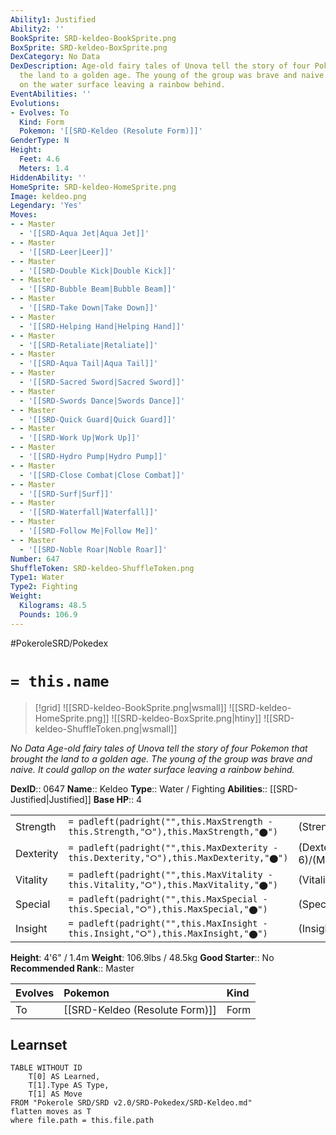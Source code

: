 ```yaml
---
Ability1: Justified
Ability2: ''
BookSprite: SRD-keldeo-BookSprite.png
BoxSprite: SRD-keldeo-BoxSprite.png
DexCategory: No Data
DexDescription: Age-old fairy tales of Unova tell the story of four Pokemon that brought
  the land to a golden age. The young of the group was brave and naive. It could gallop
  on the water surface leaving a rainbow behind.
EventAbilities: ''
Evolutions:
- Evolves: To
  Kind: Form
  Pokemon: '[[SRD-Keldeo (Resolute Form)]]'
GenderType: N
Height:
  Feet: 4.6
  Meters: 1.4
HiddenAbility: ''
HomeSprite: SRD-keldeo-HomeSprite.png
Image: keldeo.png
Legendary: 'Yes'
Moves:
- - Master
  - '[[SRD-Aqua Jet|Aqua Jet]]'
- - Master
  - '[[SRD-Leer|Leer]]'
- - Master
  - '[[SRD-Double Kick|Double Kick]]'
- - Master
  - '[[SRD-Bubble Beam|Bubble Beam]]'
- - Master
  - '[[SRD-Take Down|Take Down]]'
- - Master
  - '[[SRD-Helping Hand|Helping Hand]]'
- - Master
  - '[[SRD-Retaliate|Retaliate]]'
- - Master
  - '[[SRD-Aqua Tail|Aqua Tail]]'
- - Master
  - '[[SRD-Sacred Sword|Sacred Sword]]'
- - Master
  - '[[SRD-Swords Dance|Swords Dance]]'
- - Master
  - '[[SRD-Quick Guard|Quick Guard]]'
- - Master
  - '[[SRD-Work Up|Work Up]]'
- - Master
  - '[[SRD-Hydro Pump|Hydro Pump]]'
- - Master
  - '[[SRD-Close Combat|Close Combat]]'
- - Master
  - '[[SRD-Surf|Surf]]'
- - Master
  - '[[SRD-Waterfall|Waterfall]]'
- - Master
  - '[[SRD-Follow Me|Follow Me]]'
- - Master
  - '[[SRD-Noble Roar|Noble Roar]]'
Number: 647
ShuffleToken: SRD-keldeo-ShuffleToken.png
Type1: Water
Type2: Fighting
Weight:
  Kilograms: 48.5
  Pounds: 106.9
---
```


#PokeroleSRD/Pokedex

# `= this.name`

> [!grid]
> ![[SRD-keldeo-BookSprite.png|wsmall]]
> ![[SRD-keldeo-HomeSprite.png]]
> ![[SRD-keldeo-BoxSprite.png|htiny]]
> ![[SRD-keldeo-ShuffleToken.png|wsmall]]


*No Data*
*Age-old fairy tales of Unova tell the story of four Pokemon that brought the land to a golden age. The young of the group was brave and naive. It could gallop on the water surface leaving a rainbow behind.*

**DexID**:: 0647
**Name**:: Keldeo
**Type**:: Water / Fighting
**Abilities**:: [[SRD-Justified|Justified]]
**Base HP**:: 4

|           |                                                                                        |                                          |
| --------- | -------------------------------------------------------------------------------------- | ---------------------------------------- |
| Strength  | `= padleft(padright("",this.MaxStrength - this.Strength,"⭘"),this.MaxStrength,"⬤")`    | (Strength::5)/(MaxStrength::5)   |
| Dexterity | `= padleft(padright("",this.MaxDexterity - this.Dexterity,"⭘"),this.MaxDexterity,"⬤")` | (Dexterity:: 6)/(MaxDexterity::6) |
| Vitality  | `= padleft(padright("",this.MaxVitality - this.Vitality,"⭘"),this.MaxVitality,"⬤")`    | (Vitality::5)/(MaxVitality::5)   |
| Special   | `= padleft(padright("",this.MaxSpecial - this.Special,"⭘"),this.MaxSpecial,"⬤")`       | (Special::7)/(MaxSpecial::7)     |
| Insight   | `= padleft(padright("",this.MaxInsight - this.Insight,"⭘"),this.MaxInsight,"⬤")`       | (Insight::5)/(MaxInsight::5)     |

**Height**: 4'6" / 1.4m
**Weight**: 106.9lbs / 48.5kg
**Good Starter**:: No
**Recommended Rank**:: Master

| Evolves   | Pokemon                        | Kind   |
|:----------|:-------------------------------|:-------|
| To        | [[SRD-Keldeo (Resolute Form)]] | Form   |

## Learnset

```dataview
TABLE WITHOUT ID
    T[0] AS Learned,
    T[1].Type AS Type,
    T[1] AS Move
FROM "Pokerole SRD/SRD v2.0/SRD-Pokedex/SRD-Keldeo.md"
flatten moves as T
where file.path = this.file.path
```
